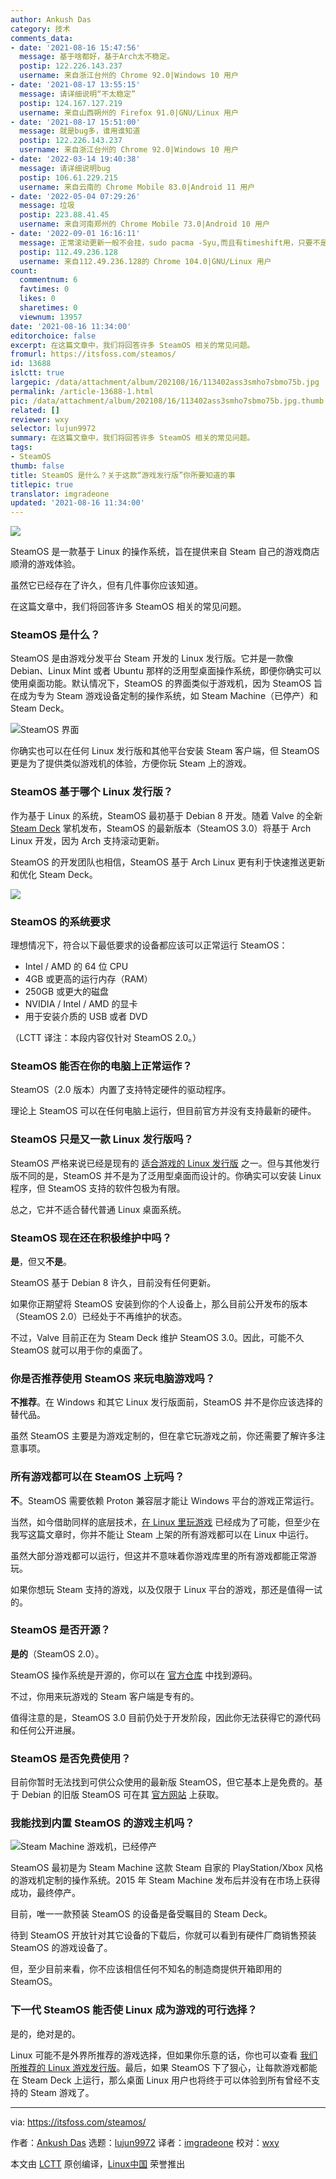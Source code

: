 ```yaml
---
author: Ankush Das
category: 技术
comments_data:
- date: '2021-08-16 15:47:56'
  message: 基于啥都好，基于Arch太不稳定。
  postip: 122.226.143.237
  username: 来自浙江台州的 Chrome 92.0|Windows 10 用户
- date: '2021-08-17 13:55:15'
  message: 请详细说明“不太稳定”
  postip: 124.167.127.219
  username: 来自山西朔州的 Firefox 91.0|GNU/Linux 用户
- date: '2021-08-17 15:51:00'
  message: 就是bug多，谁用谁知道
  postip: 122.226.143.237
  username: 来自浙江台州的 Chrome 92.0|Windows 10 用户
- date: '2022-03-14 19:40:38'
  message: 请详细说明bug
  postip: 106.61.229.215
  username: 来自云南的 Chrome Mobile 83.0|Android 11 用户
- date: '2022-05-04 07:29:26'
  message: 垃圾
  postip: 223.88.41.45
  username: 来自河南郑州的 Chrome Mobile 73.0|Android 10 用户
- date: '2022-09-01 16:16:11'
  message: 正常滚动更新一般不会挂，sudo pacma -Syu,而且有timeshift用，只要不是sudo rm -rf /*，你怕坏什么
  postip: 112.49.236.128
  username: 来自112.49.236.128的 Chrome 104.0|GNU/Linux 用户
count:
  commentnum: 6
  favtimes: 0
  likes: 0
  sharetimes: 0
  viewnum: 13957
date: '2021-08-16 11:34:00'
editorchoice: false
excerpt: 在这篇文章中，我们将回答许多 SteamOS 相关的常见问题。
fromurl: https://itsfoss.com/steamos/
id: 13688
islctt: true
largepic: /data/attachment/album/202108/16/113402ass3smho7sbmo75b.jpg
permalink: /article-13688-1.html
pic: /data/attachment/album/202108/16/113402ass3smho7sbmo75b.jpg.thumb.jpg
related: []
reviewer: wxy
selector: lujun9972
summary: 在这篇文章中，我们将回答许多 SteamOS 相关的常见问题。
tags:
- SteamOS
thumb: false
title: SteamOS 是什么？关于这款“游戏发行版”你所要知道的事
titlepic: true
translator: imgradeone
updated: '2021-08-16 11:34:00'
---
```


![](/data/attachment/album/202108/16/113402ass3smho7sbmo75b.jpg)


SteamOS 是一款基于 Linux 的操作系统，旨在提供来自 Steam 自己的游戏商店顺滑的游戏体验。


虽然它已经存在了许久，但有几件事你应该知道。


在这篇文章中，我们将回答许多 SteamOS 相关的常见问题。


### SteamOS 是什么？


SteamOS 是由游戏分发平台 Steam 开发的 Linux 发行版。它并是一款像 Debian、Linux Mint 或者 Ubuntu 那样的泛用型桌面操作系统，即便你确实可以使用桌面功能。默认情况下，SteamOS 的界面类似于游戏机，因为 SteamOS 旨在成为专为 Steam 游戏设备定制的操作系统，如 Steam Machine（已停产）和 Steam Deck。


![SteamOS 界面](/data/attachment/album/202108/16/113430kw1uk52we49ppkh0.jpg)


你确实也可以在任何 Linux 发行版和其他平台安装 Steam 客户端，但 SteamOS 更是为了提供类似游戏机的体验，方便你玩 Steam 上的游戏。


### SteamOS 基于哪个 Linux 发行版？


作为基于 Linux 的系统，SteamOS 最初基于 Debian 8 开发。随着 Valve 的全新 [Steam Deck](https://www.steamdeck.com/en/) 掌机发布，SteamOS 的最新版本（SteamOS 3.0）将基于 Arch Linux 开发，因为 Arch 支持滚动更新。


SteamOS 的开发团队也相信，SteamOS 基于 Arch Linux 更有利于快速推送更新和优化 Steam Deck。


![](/data/attachment/album/202108/16/113431b22qkeeuehbu28pu.jpg)


### SteamOS 的系统要求


理想情况下，符合以下最低要求的设备都应该可以正常运行 SteamOS：


* Intel / AMD 的 64 位 CPU
* 4GB 或更高的运行内存（RAM）
* 250GB 或更大的磁盘
* NVIDIA / Intel / AMD 的显卡
* 用于安装介质的 USB 或者 DVD


（LCTT 译注：本段内容仅针对 SteamOS 2.0。）


### SteamOS 能否在你的电脑上正常运作？


SteamOS（2.0 版本）内置了支持特定硬件的驱动程序。


理论上 SteamOS 可以在任何电脑上运行，但目前官方并没有支持最新的硬件。


### SteamOS 只是又一款 Linux 发行版吗？


SteamOS 严格来说已经是现有的 [适合游戏的 Linux 发行版](https://itsfoss.com/linux-gaming-distributions/) 之一。但与其他发行版不同的是，SteamOS 并不是为了泛用型桌面而设计的。你确实可以安装 Linux 程序，但 SteamOS 支持的软件包极为有限。


总之，它并不适合替代普通 Linux 桌面系统。


### SteamOS 现在还在积极维护中吗？


**是**，但又**不是**。


SteamOS 基于 Debian 8 许久，目前没有任何更新。


如果你正期望将 SteamOS 安装到你的个人设备上，那么目前公开发布的版本（SteamOS 2.0）已经处于不再维护的状态。


不过，Valve 目前正在为 Steam Deck 维护 SteamOS 3.0。因此，可能不久 SteamOS 就可以用于你的桌面了。


### 你是否推荐使用 SteamOS 来玩电脑游戏吗？


**不推荐**。在 Windows 和其它 Linux 发行版面前，SteamOS 并不是你应该选择的替代品。


虽然 SteamOS 主要是为游戏定制的，但在拿它玩游戏之前，你还需要了解许多注意事项。


### 所有游戏都可以在 SteamOS 上玩吗？


**不**。SteamOS 需要依赖 Proton 兼容层才能让 Windows 平台的游戏正常运行。


当然，如今借助同样的底层技术，[在 Linux 里玩游戏](https://itsfoss.com/linux-gaming-guide/) 已经成为了可能，但至少在我写这篇文章时，你并不能让 Steam 上架的所有游戏都可以在 Linux 中运行。


虽然大部分游戏都可以运行，但这并不意味着你游戏库里的所有游戏都能正常游玩。


如果你想玩 Steam 支持的游戏，以及仅限于 Linux 平台的游戏，那还是值得一试的。


### SteamOS 是否开源？


**是的**（SteamOS 2.0）。


SteamOS 操作系统是开源的，你可以在 [官方仓库](https://repo.steampowered.com/steamos/) 中找到源码。


不过，你用来玩游戏的 Steam 客户端是专有的。


值得注意的是，SteamOS 3.0 目前仍处于开发阶段，因此你无法获得它的源代码和任何公开进展。


### SteamOS 是否免费使用？


目前你暂时无法找到可供公众使用的最新版 SteamOS，但它基本上是免费的。基于 Debian 的旧版 SteamOS 可在其 [官方网站](https://store.steampowered.com/steamos/) 上获取。


### 我能找到内置 SteamOS 的游戏主机吗？


![Steam Machine 游戏机，已经停产](/data/attachment/album/202108/16/113431yzt3xa9eabtnbffc.jpg)


SteamOS 最初是为 Steam Machine 这款 Steam 自家的 PlayStation/Xbox 风格的游戏机定制的操作系统。2015 年 Steam Machine 发布后并没有在市场上获得成功，最终停产。


目前，唯一一款预装 SteamOS 的设备是备受瞩目的 Steam Deck。


待到 SteamOS 开放针对其它设备的下载后，你就可以看到有硬件厂商销售预装 SteamOS 的游戏设备了。


但，至少目前来看，你不应该相信任何不知名的制造商提供开箱即用的 SteamOS。


### 下一代 SteamOS 能否使 Linux 成为游戏的可行选择？


是的，绝对是的。


Linux 可能不是外界所推荐的游戏选择，但如果你乐意的话，你也可以查看 [我们所推荐的 Linux 游戏发行版](https://news.itsfoss.com/linux-for-gaming-opinion/)。最后，如果 SteamOS 下了狠心，让每款游戏都能在 Steam Deck 上运行，那么桌面 Linux 用户也将终于可以体验到所有曾经不支持的 Steam 游戏了。




---


via: <https://itsfoss.com/steamos/>


作者：[Ankush Das](https://itsfoss.com/author/ankush/) 选题：[lujun9972](https://github.com/lujun9972) 译者：[imgradeone](https://github.com/imgradeone) 校对：[wxy](https://github.com/wxy)


本文由 [LCTT](https://github.com/LCTT/TranslateProject) 原创编译，[Linux中国](https://linux.cn/) 荣誉推出
